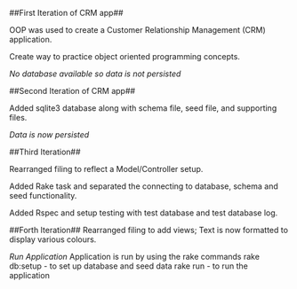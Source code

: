 ##First Iteration of CRM app##

OOP was used to create a Customer Relationship Management (CRM) application.

Create way to practice object oriented programming concepts.

*No database available so data is not persisted*

##Second Iteration of CRM app##

Added sqlite3 database along with schema file, seed file, and supporting files.

*Data is now persisted*

##Third Iteration##

Rearranged filing to reflect a Model/Controller setup.

Added Rake task and separated the connecting to database, schema and seed functionality.

Added Rspec and setup testing with test database and test database log.

##Forth Iteration##
Rearranged filing to add views; Text is now formatted to display various colours.

*Run Application*
Application is run by using the rake commands
rake db:setup - to set up database and seed data
rake run - to run the application
